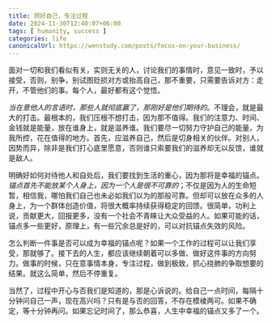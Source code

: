 ```yaml
---
title: 顾好自己，专注过程
date: 2024-11-30T12:40:07+06:00
tags: [ humanity, success ]
categories: life
canonicalUrl: https://wenstudy.com/posts/focus-on-your-business/
---
```


面对一切和我们看似有关，实则无关的人，讨论我们的事情时，意见一致时，予以接受，否则，别争，别试图贬损对方或抬高自己，那不重要，只需要告诉对方：走开，不管他们的事。每个人，最好都有这个觉悟。

_当在意他人的言语时，那些人就彻底赢了，那刚好是他们期待的_。不理会，就是最大的打击。最根本的，我们压根不想打击，因为那不值得。我们的注意力、时间、金钱就是能量，放在谁身上，就是滋养谁。我们要尽一切努力守护自己的能量，为我所控，花在值得的地方。首先，应滋养自己，然后是切身相关的伙伴。对别人，因势而异，除非是我们打心底里愿意，否则谁只索要我们的滋养却无以反馈，谁就是敌人。
<!--more-->

明确好如何对待他人和自处后，我们要找到生活的重心，因为那将是幸福的锚点。_锚点首先不能放某个人身上，因为一个人是很不可靠的_；不仅是因为人的生命短暂，相信我，哪怕我们自己也未必如我们以为的那般可靠。但却可以放在众多的人身上，为一个群体创造价值，将很大概率持续获得稳定的回馈。很简单，功利上说，贡献更大，回报更多，没有一个社会不青睐让大众受益的人。如果可能的话，锚点多一些更好，原理上，有一些冗余总是好的，可以对抗锚点失效的风险。

怎么判断一件事是否可以成为幸福的锚点呢？如果一个工作的过程可以让我们享受，那就够了。接下去的人生，都应该继续朝着可以多做、做好这件事的方向努力。做事的时候，只在意事情本身，专注过程，做到极致，抓心挠肺的争取想要的结果。就这么简单，然后不停重复。

当然了，过程中开心与否我们是知道的，那是心诉说的。给自己一点时间，每隔十分钟问自己一声，现在高兴吗？只有是与否的回答，不存在模棱两可。如果不确定，等十分钟再问。如果忘记时间了，那么恭喜，人生中幸福的锚点又多了一个。
